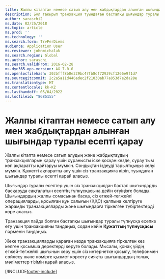 ```yaml
---
title: Жалпы кітаптан немесе сатып алу мен жабдықтардан алынған шығындар туралы есепті қарау
description: Бұл тақырып транзакция туындаған бастапқы шығындар туралы есепті қалай қарау керектігін түсіндіреді.
author: saraschi2
ms.date: 02/26/2018
ms.topic: article
ms.prod: ''
ms.technology: ''
ms.search.form: TrvPerDiems
audience: Application User
ms.reviewer: johnmichalak
ms.search.region: Global
ms.author: saraschi
ms.search.validFrom: 2016-02-28
ms.dyn365.ops.version: AX 7.0.0
ms.openlocfilehash: 303bfff8b0e329bc47fb8df72939cf1266e9f1d7
ms.sourcegitcommit: 2c2a5a11d446adec2f21030ab77a053d7e2da28e
ms.translationtype: MT
ms.contentlocale: kk-KZ
ms.lasthandoff: 05/04/2022
ms.locfileid: "8685155"
---
```

# <a name="view-an-expense-report-from-general-ledger-or-procurement-and-sourcing"></a>Жалпы кітаптан немесе сатып алу мен жабдықтардан алынған шығындар туралы есепті қарау

Жалпы кітапта немесе сатып алудың және жабдықтаудың транзакцияларын қарау үшін сұранысты іске қосқан кезде, сұрау тым көп ақпаратты қайтаруы мүмкін. Сондықтан іздеуді тарылтқыңыз келуі мүмкін. Қажетті ақпаратты алу үшін сіз транзакцияға кіріп, туындаған шығындар туралы есепті қарай аласыз.

Шығындар туралы есептер үшін сіз транзакциядан бастап шығындарды басқаруда сақталатын есептің түпнұсқасына дейін өтуіңізге болады. Шығындардың жалпы сомасынан басқа, сіз егжей-тегжейлі операцияларды, қосылған құн салығын (ҚҚС) қалпына келтіруге жарамды транзакцияларды және шығындарға тіркелген түбіртектерді көре аласыз.

Транзакция пайда болған бастапқы шығындар туралы түпнұсқа есепке өту үшін транзакцияны таңдаңыз, содан кейін **Құжаттың түпнұсқасы** пәрменін таңдаңыз.

Жеке транзакцияларды қараған кезде транзакцияға тіркелген кез келген қосымша деректерді көруге болады. Мысалы, қонақ үйдің егжей-тегжейлі шығынын көру үшін сіз интернетке қосылу, телефонмен сөйлесу және нөмірге қызмет көрсету сияқты шығындардың толық мәліметтер тізімін қарай аласыз.


[!INCLUDE[footer-include](../includes/footer-banner.md)]